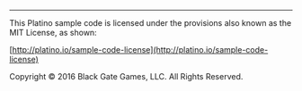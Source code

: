 ----------------------------------
This Platino sample code is licensed under the provisions also known as the MIT License, as shown:

[http://platino.io/sample-code-license](http://platino.io/sample-code-license)

Copyright © 2016 Black Gate Games, LLC. All Rights Reserved.
